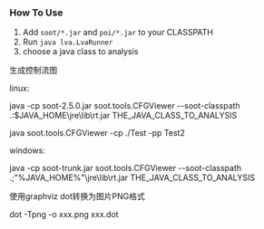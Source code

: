 ### How To Use
1. Add `soot/*.jar` and `poi/*.jar` to your CLASSPATH
2. Run `java lva.LvaRunner`
3. choose a java class to analysis


生成控制流图

linux:

java -cp soot-2.5.0.jar soot.tools.CFGViewer --soot-classpath .:$JAVA_HOME\jre\lib\rt.jar THE_JAVA_CLASS_TO_ANALYSIS

java soot.tools.CFGViewer -cp ./Test -pp Test2


windows:

java -cp soot-trunk.jar soot.tools.CFGViewer --soot-classpath .;"%JAVA_HOME%"\jre\lib\rt.jar THE_JAVA_CLASS_TO_ANALYSIS

使用graphviz dot转换为图片PNG格式

dot -Tpng -o xxx.png xxx.dot  


